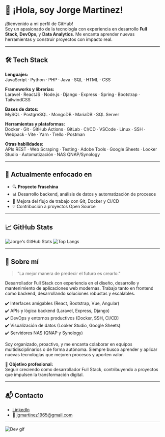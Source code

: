 # 👋 ¡Hola, soy Jorge Martinez!

¡Bienvenido a mi perfil de GitHub!  
Soy un apasionado de la tecnología con experiencia en desarrollo **Full Stack**, **DevOps**, y **Data Analytics**. Me encanta aprender nuevas herramientas y construir proyectos con impacto real.

---

## 🛠️ Tech Stack

**Lenguajes:**  
JavaScript · Python · PHP · Java · SQL · HTML · CSS

**Frameworks y librerías:**  
Laravel · ReactJS · Node.js · Django · Express · Spring · Bootstrap · TailwindCSS

**Bases de datos:**  
MySQL · PostgreSQL · MongoDB · MariaDB · SQL Server

**Herramientas y plataformas:**  
Docker · Git · GitHub Actions · GitLab · CI/CD · VSCode · Linux · SSH · Webpack · Vite · Yarn · Trello · Postman

**Otras habilidades:**  
APIs REST · Web Scraping · Testing · Adobe Tools · Google Sheets · Looker Studio · Automatización · NAS QNAP/Synology

---

## 🚀 Actualmente enfocado en

- 🔍 **Proyecto Fraschina**
- 📊 Desarrollo backend, análisis de datos y automatización de procesos
- 🐳 Mejora del flujo de trabajo con Git, Docker y CI/CD
- 💡 Contribución a proyectos Open Source

---

## 📈 GitHub Stats

![Jorge's GitHub Stats](https://github-readme-stats.vercel.app/api?username=TnlComputer&show_icons=true&theme=radical)
![Top Langs](https://github-readme-stats.vercel.app/api/top-langs/?username=TnlComputer&layout=compact&theme=radical)

---

## 💼 Sobre mí

> "La mejor manera de predecir el futuro es crearlo."

Desarrollador Full Stack con experiencia en el diseño, desarrollo y mantenimiento de aplicaciones web modernas. Trabajo tanto en frontend como backend, desarrollando soluciones robustas y escalables.

✔️ Interfaces amigables (React, Bootstrap, Vue, Angular)  
✔️ APIs y lógica backend (Laravel, Express, Django)  
✔️ DevOps y entornos productivos (Docker, SSH, CI/CD)  
✔️ Visualización de datos (Looker Studio, Google Sheets)  
✔️ Servidores NAS (QNAP y Synology)

Soy organizado, proactivo, y me encanta colaborar en equipos multidisciplinarios o de forma autónoma. Siempre busco aprender y aplicar nuevas tecnologías que mejoren procesos y aporten valor.

🎯 **Objetivo profesional:**  
Seguir creciendo como desarrollador Full Stack, contribuyendo a proyectos que impulsen la transformación digital.

---

## 📬 Contacto

- [LinkedIn](https://www.linkedin.com/in/tu-perfil)  
- 📧 jgmartinez1965@gmail.com

---

![Dev gif](https://media.giphy.com/media/qgQUggAC3Pfv687qPC/giphy.gif)

